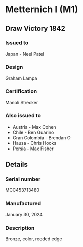 
# Metternich I (M1)

## Draw Victory 1842

### Issued to

Japan - Neel Patel

### Design

Graham Lampa

### Certification

Manoli Strecker

### Also issued to

* Austria - Max Cohen
* Chile - Ben Guarino
* Gran Colombia - Brendan O
* Hausa - Chris Hooks
* Persia - Max Fisher

## Details

### Serial number

MCC453713480

### Manufactured
January 30, 2024

### Description

Bronze, color, reeded edge
